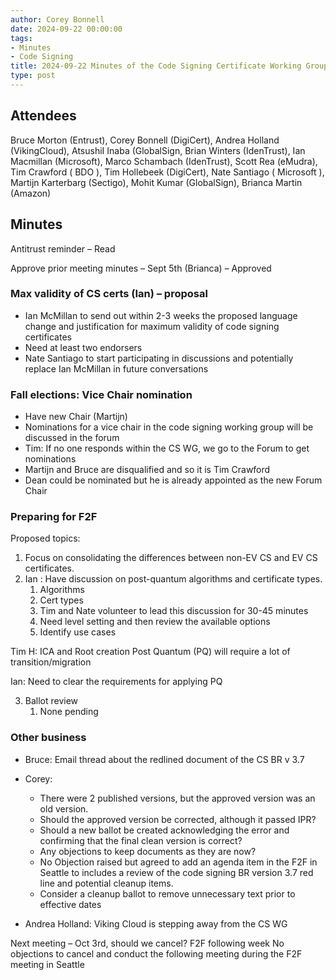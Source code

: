 ```yaml
---
author: Corey Bonnell
date: 2024-09-22 00:00:00
tags:
- Minutes
- Code Signing
title: 2024-09-22 Minutes of the Code Signing Certificate Working Group
type: post
---
```


## Attendees

Bruce Morton (Entrust), Corey Bonnell (DigiCert), Andrea Holland (VikingCloud), AtsushiI Inaba (GlobalSign, Brian Winters (IdenTrust), Ian Macmillan (Microsoft),  Marco Schambach (IdenTrust), Scott Rea (eMudra), Tim Crawford ( BDO ), Tim Hollebeek (DigiCert), Nate Santiago ( Microsoft ), Martijn Karterbarg (Sectigo), Mohit Kumar (GlobalSign), Brianca Martin (Amazon)

## Minutes

Antitrust reminder – Read

Approve prior meeting minutes – Sept 5th  (Brianca) – Approved

### Max validity of CS certs (Ian) – proposal

* Ian McMillan to send out within 2-3 weeks the proposed language change and justification for maximum validity of code signing certificates
* Need at least two endorsers 
* Nate Santiago to start participating in discussions and potentially replace Ian McMillan in future conversations

### Fall elections: Vice Chair nomination

* Have new Chair (Martijn)
* Nominations for a vice chair in the code signing working group will be discussed in the forum 
* Tim: If no one responds within the CS WG, we go to the Forum to get nominations
* Martijn and Bruce are disqualified and so it is Tim Crawford
* Dean could be nominated but he is already appointed as the new Forum Chair

### Preparing for F2F

Proposed topics:

1.	Focus on consolidating the differences between non-EV CS and EV CS certificates.
2.	Ian : Have discussion on post-quantum algorithms and certificate types.
    1.	Algorithms
    2.	Cert types
    3.	Tim and Nate volunteer to lead this discussion for 30-45 minutes
    4.	Need level setting and then review the available options
    5.	Identify use cases

Tim H: ICA and Root creation Post Quantum (PQ) will require a lot of transition/migration

Ian: Need to clear the requirements for applying PQ

3.	Ballot review
    1.	None pending

### Other business
* Bruce: Email thread about the redlined document of the CS BR v 3.7
* Corey: 
    * There were 2 published versions, but the approved version was an old version. 
    * Should the approved version be corrected, although it passed IPR? 
    * Should a new ballot be created acknowledging the error and confirming that the final clean version is correct?
    * Any objections to keep documents as they are now?  
    * No Objection raised but agreed to add an agenda item in the F2F in Seattle to includes a review of the code signing BR version 3.7 red line and potential cleanup items.
    * Consider a cleanup ballot to remove unnecessary text prior to effective dates

*	Andrea Holland: Viking Cloud is stepping away from the CS WG

Next meeting – Oct 3rd, should we cancel? F2F following week
No objections to cancel and conduct the following meeting during the F2F meeting in Seattle 
